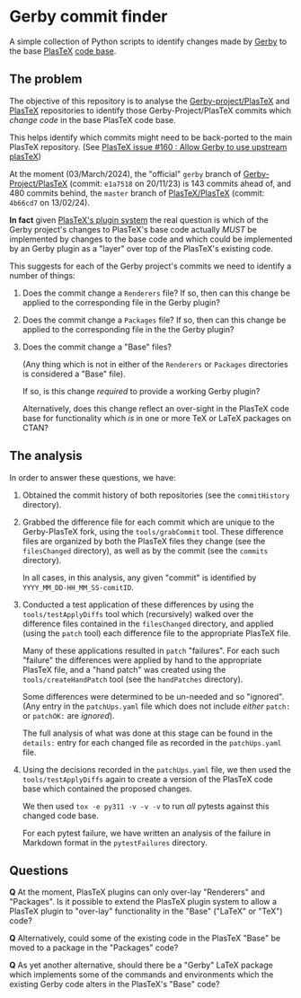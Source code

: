 # Gerby commit finder

A simple collection of Python scripts to identify changes made by
[Gerby](https://gerby-project.github.io/) to the base
[PlasTeX](https://plastex.github.io/plastex/) [code
base](https://github.com/plastex/plastex).

## The problem

The objective of this repository is to analyse the
[Gerby-project/PlasTeX](https://github.com/gerby-project/plastex) and
[PlasTeX](https://github.com/plastex/plastex) repositories to identify
those Gerby-Project/PlasTeX commits which *change code* in the base
PlasTeX code base.

This helps identify which commits might need to be back-ported to the main
PlasTeX repository. (See [PlasTeX issue #160 : Allow Gerby to use upstream
plasTeX](https://github.com/plastex/plastex/issues/160))

At the moment (03/March/2024), the "official" `gerby` branch of
[Gerby-Project/PlasTeX](https://github.com/gerby-project/plastex) (commit:
`e1a7518` on 20/11/23) is 143 commits ahead of, and 480 commits behind,
the `master` branch of [PlasTeX/PlasTeX](plastex/plastex) (commit:
`4b66cd7` on 13/02/24).

**In fact** given [PlasTeX's plugin system]() the real question is which
of the Gerby project's changes to PlasTeX's base code actually *MUST* be
implemented by changes to the base code and which could be implemented by
an Gerby plugin as a "layer" over top of the PlasTeX's existing code.

This suggests for each of the Gerby project's commits we need to identify
a number of things:

1. Does the commit change a `Renderers` file? If so, then can this change
   be applied to the corresponding file in the Gerby plugin?

2. Does the commit change a `Packages` file? If so, then can this change
   be applied to the corresponding file in the the Gerby plugin?

3. Does the commit change a "Base" files?

   (Any thing which is not in either of the `Renderers` or `Packages`
   directories is considered a "Base" file).

   If so, is this change *required* to provide a working Gerby plugin?

   Alternatively, does this change reflect an over-sight in the PlasTeX
   code base for functionality which *is* in one or more TeX or LaTeX
   packages on CTAN?


## The analysis

In order to answer these questions, we have:

1. Obtained the commit history of both repositories (see the
   `commitHistory` directory).

2. Grabbed the difference file for each commit which are unique to
   the Gerby-PlasTeX fork, using the `tools/grabCommit` tool. These
   difference files are organized by both the PlasTeX files they change
   (see the `filesChanged` directory), as well as by the commit (see the
   `commits` directory).

   In all cases, in this analysis, any given "commit" is identified by
   `YYYY_MM_DD-HH_MM_SS-comitID`.

3. Conducted a test application of these differences by using the
   `tools/testApplyDiffs` tool which (recursively) walked over the
   difference files contained in the `filesChanged` directory, and applied
   (using the `patch` tool) each difference file to the appropriate
   PlasTeX file.

   Many of these applications resulted in `patch` "failures". For each
   such "failure" the differences were applied by hand to the appropriate
   PlasTeX file, and a "hand patch" was created using the
   `tools/createHandPatch` tool (see the `handPatches` directory).

   Some differences were determined to be un-needed and so "ignored". (Any
   entry in the `patchUps.yaml` file which does not include *either*
   `patch:` or `patchOK:` are *ignored*).

   The full analysis of what was done at this stage can be found in the
   `details:` entry for each changed file as recorded in the
   `patchUps.yaml` file.

4. Using the decisions recorded in the `patchUps.yaml` file, we then used
   the `tools/testApplyDiffs` again to create a version of the PlasTeX
   code base which contained the proposed changes.

   We then used `tox -e py311 -v -v -v` to run *all* pytests against this
   changed code base.

   For each pytest failure, we have written an analysis of the failure in
   Markdown format in the `pytestFailures` directory.

## Questions

**Q** At the moment, PlasTeX plugins can only over-lay "Renderers" and
"Packages". Is it possible to extend the PlasTeX plugin system to allow a
PlasTeX plugin to "over-lay" functionality in the "Base" ("LaTeX" or
"TeX") code?

**Q** Alternatively, could some of the existing code in the PlasTeX "Base"
be moved to a package in the "Packages" code?

**Q** As yet another alternative, should there be a "Gerby" LaTeX package
which implements some of the commands and environments which the existing
Gerby code alters in the PlasTeX's "Base" code?
